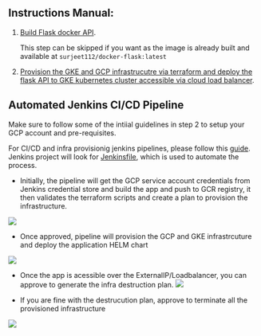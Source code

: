 
## Instructions Manual:

1. [Build Flask docker API](docker_flask/readme.md).

   This step can be skipped if you want as the image is already built and available at `surjeet112/docker-flask:latest`
       
2. [Provision the GKE and GCP infrastrucutre via terraform and deploy the flask API to GKE kubernetes cluster accessible via cloud load balancer](terraform_landscape/readme.md).

## Automated Jenkins CI/CD Pipeline

Make sure to follow some of the intiial guidelines in step 2 to setup your GCP account and pre-requisites.

 For CI/CD and infra provisionig jenkins pipelines, please follow this [guide](jenkins/readme.md).
 Jenkins project will look for [Jenkinsfile](Jenkinsfile), which is used to automate the process.

- Initially, the pipeline will get the GCP service account credentials from Jenkins credential store and build the app and push to GCR registry, it then validates the terraform scripts and create a plan to provision the infrastructure.

![](https://github.com/singhsurjeet/terraform-gke-flask/blob/develop/images/Picture3.png)

- Once approved, pipeline will provision the GCP and GKE infrastrcuture and deploy the application HELM chart

![](https://github.com/singhsurjeet/terraform-gke-flask/blob/develop/images/Picture4.png)

- Once the app is acessible over the ExternalIP/Loadbalancer, you can approve to generate the infra destruction plan.
![](https://github.com/singhsurjeet/terraform-gke-flask/blob/develop/images/Picture5.png)

- If you are fine with the destrucution plan, approve to terminate all the provisioned infrastructure
 
 ![](https://github.com/singhsurjeet/terraform-gke-flask/blob/develop/images/Picture6.png)
 

